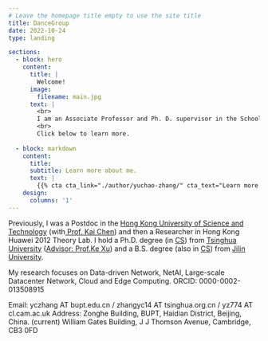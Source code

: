 ```yaml
---
# Leave the homepage title empty to use the site title
title: DanceGroup
date: 2022-10-24
type: landing

sections:
  - block: hero
    content:
      title: |
        Welcome!
      image:
        filename: main.jpg
      text: |
        <br>
        I am an Associate Professor and Ph. D. supervisor in the School of Computer Science at Beijing University of Posts and Telecommunications. I am the Director of Network and  Software Communication Center, CS, BUPT, the Director of Academic Committee in Joint Laboratory of BUPT and Chuangcache, and I am also a Committee Member of China Computer Federation Block Chain Technical Committee and Internet Technical Committee, a senior member in China Institute of Communications. 
        <br>
        Click below to learn more.
        
  - block: markdown
    content:
      title:
      subtitle: Learn more about me.
      text: |
        {{% cta cta_link="./author/yuchao-zhang/" cta_text="Learn more about me. →" %}}
    design:
      columns: '1'
---
```


Previously, I was a Postdoc in the [Hong Kong University of Science and Technology](https://hkust.edu.hk/) (with[ Prof. Kai Chen](https://cse.hkust.edu.hk/~kaichen/)) and then a Researcher in Hong Kong Huawei 2012 Theory Lab. I hold a Ph.D. degree (in [CS](https://www.cs.tsinghua.edu.cn/)) from [Tsinghua University](https://www.tsinghua.edu.cn/) ([Advisor: Prof.Ke Xu](http://www.thucsnet.org/xuke.html)) and a B.S. degree (also in [CS](http://ccst.jlu.edu.cn/)) from [Jilin University](https://www.jlu.edu.cn/). 

My research focuses on Data-driven Network, NetAI, Large-scale Datacenter Network, Cloud and Edge Computing. ORCID: 0000-0002-013508915



Email: yczhang AT bupt.edu.cn  /  zhangyc14 AT tsinghua.org.cn /  yz774 AT cl.cam.ac.uk
Address: Zonghe Building, BUPT, Haidian District, Beijing, China. (current)
William Gates Building, J J Thomson Avenue, Cambridge, CB3 0FD
